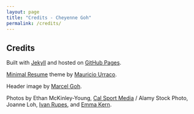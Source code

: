 ```yaml
---
layout: page
title: "Credits - Cheyenne Goh"
permalink: /credits/
---
```


## Credits

Built with [Jekyll](https://jekyllrb.com) and hosted on [GitHub Pages](https://pages.github.com).

[Minimal Resume](https://github.com/murraco/jekyll-theme-minimal-resume) theme by [Mauricio Urraco](https://github.com/murraco).

Header image by [Marcel Goh](https://marcelgoh.ca).

Photos by Ethan McKinley-Young, [Cal Sport Media](https://www.alamy.com/stock-photo/?cid=XSH47RXL9V2F5GANBQKR3BNKNEBELXHKWJL9BTY3KW2SZLS2ED46G8W78MBP6BMQ&name=Cal+Sport+Media&sortBy=relevant) / Alamy Stock Photo, Joanne Loh, [Ivan Rupes](http://www.ivanrupes.com), and [Emma Kern](https://studioek.ca).
